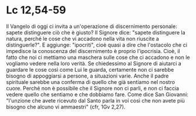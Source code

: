 Lc 12,54-59
===========

Il Vangelo di oggi ci invita a un'operazione di discernimento
personale: sapete distinguere ciò che è giusto? Il Signore dice:
"sapete distinguere la natura, perché le cose che vi accadono nella
vita non riuscite a distinguerle?". E aggiunge: "ipocriti", cioè quasi
a dire che l'ostacolo che ci impedisce la conoscenza del discernimento
è proprio l'ipocrisia. Cioè, il fatto che noi ci mettiamo una maschera
sulle cose che ci accadono e non le vogliamo vedere nella loro verità.
Se chiedessimo al Signore di aiutarci a guardare le cose così come Lui
le guarda, certamente non ci sarebbe bisogno di appoggiarsi a persone,
a situazioni varie. Anche il padre spirituale sarebbe una conferma di
quello che già sentiamo nel nostro cuore. Perché non è possibile che
il Signore non ci parli, e non ci faccia vedere quello che sentiamo e
che dobbiamo fare. Come dice San Giovanni: "l'unzione che avete
ricevuto dal Santo parla in voi così che non avete più bisogno che
alcuno vi ammaestri" (cfr, 1Gv 2,27).

